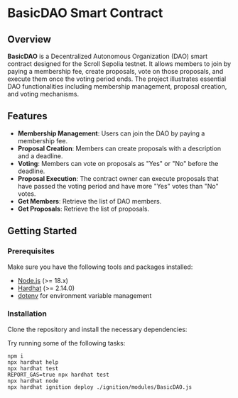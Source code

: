 # BasicDAO Smart Contract

## Overview

**BasicDAO** is a Decentralized Autonomous Organization (DAO) smart contract designed for the Scroll Sepolia testnet. It allows members to join by paying a membership fee, create proposals, vote on those proposals, and execute them once the voting period ends. The project illustrates essential DAO functionalities including membership management, proposal creation, and voting mechanisms.

## Features

- **Membership Management**: Users can join the DAO by paying a membership fee.
- **Proposal Creation**: Members can create proposals with a description and a deadline.
- **Voting**: Members can vote on proposals as "Yes" or "No" before the deadline.
- **Proposal Execution**: The contract owner can execute proposals that have passed the voting period and have more "Yes" votes than "No" votes.
- **Get Members**: Retrieve the list of DAO members.
- **Get Proposals**: Retrieve the list of proposals.

## Getting Started

### Prerequisites

Make sure you have the following tools and packages installed:

- [Node.js](https://nodejs.org/) (>= 18.x)
- [Hardhat](https://hardhat.org/) (>= 2.14.0)
- [dotenv](https://www.npmjs.com/package/dotenv) for environment variable management

### Installation

Clone the repository and install the necessary dependencies:

Try running some of the following tasks:

```shell
npm i
npx hardhat help
npx hardhat test
REPORT_GAS=true npx hardhat test
npx hardhat node
npx hardhat ignition deploy ./ignition/modules/BasicDAO.js
```
